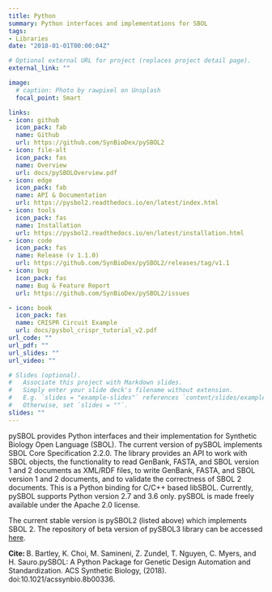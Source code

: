 ```yaml
---
title: Python
summary: Python interfaces and implementations for SBOL
tags:
- Libraries
date: "2018-01-01T00:00:04Z"

# Optional external URL for project (replaces project detail page).
external_link: ""

image:
  # caption: Photo by rawpixel on Unsplash
  focal_point: Smart

links:
- icon: github
  icon_pack: fab
  name: Github
  url: https://github.com/SynBioDex/pySBOL2
- icon: file-alt
  icon_pack: fas
  name: Overview
  url: docs/pySBOLOverview.pdf
- icon: edge
  icon_pack: fab
  name: API & Documentation
  url: https://pysbol2.readthedocs.io/en/latest/index.html
- icon: tools
  icon_pack: fas
  name: Installation
  url: https://pysbol2.readthedocs.io/en/latest/installation.html
- icon: code
  icon_pack: fas
  name: Release (v 1.1.0)
  url: https://github.com/SynBioDex/pySBOL2/releases/tag/v1.1
- icon: bug
  icon_pack: fas
  name: Bug & Feature Report
  url: https://github.com/SynBioDex/pySBOL2/issues

- icon: book
  icon_pack: fas
  name: CRISPR Circuit Example
  url: docs/pysbol_crispr_tutorial_v2.pdf
url_code: ""
url_pdf: ""
url_slides: ""
url_video: ""

# Slides (optional).
#   Associate this project with Markdown slides.
#   Simply enter your slide deck's filename without extension.
#   E.g. `slides = "example-slides"` references `content/slides/example-slides.md`.
#   Otherwise, set `slides = ""`.
slides: ""
---
```


pySBOL provides Python interfaces and their implementation for Synthetic Biology Open Language (SBOL). The current version of pySBOL implements SBOL Core Specification 2.2.0. The library provides an API to work with SBOL objects, the functionality to read GenBank, FASTA, and SBOL version 1 and 2 documents as XML/RDF files, to write GenBank, FASTA, and SBOL version 1 and 2 documents, and to validate the correctness of SBOL 2 documents. This is a Python binding for C/C++ based libSBOL. Currently, pySBOL supports Python version 2.7 and 3.6 only. pySBOL is made freely available under the Apache 2.0 license.

The current stable version is pySBOL2 (listed above) which implements SBOL 2. The repository of beta version of pySBOL3 library can be accessed [here](https://github.com/SynBioDex/pySBOL3).



<b>Cite: </b> B. Bartley, K. Choi, M. Samineni, Z. Zundel, T. Nguyen, C. Myers, and H. Sauro.pySBOL: A Python Package for Genetic Design Automation and Standardization. ACS Synthetic Biology, (2018). doi:10.1021/acssynbio.8b00336.
